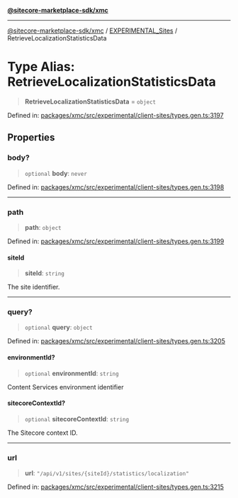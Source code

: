[**@sitecore-marketplace-sdk/xmc**](../../../../README.md)

***

[@sitecore-marketplace-sdk/xmc](../../../../README.md) / [EXPERIMENTAL\_Sites](../README.md) / RetrieveLocalizationStatisticsData

# Type Alias: RetrieveLocalizationStatisticsData

> **RetrieveLocalizationStatisticsData** = `object`

Defined in: [packages/xmc/src/experimental/client-sites/types.gen.ts:3197](https://github.com/Sitecore/marketplace-sdk/blob/main/packages/xmc/src/experimental/client-sites/types.gen.ts#L3197)

## Properties

### body?

> `optional` **body**: `never`

Defined in: [packages/xmc/src/experimental/client-sites/types.gen.ts:3198](https://github.com/Sitecore/marketplace-sdk/blob/main/packages/xmc/src/experimental/client-sites/types.gen.ts#L3198)

***

### path

> **path**: `object`

Defined in: [packages/xmc/src/experimental/client-sites/types.gen.ts:3199](https://github.com/Sitecore/marketplace-sdk/blob/main/packages/xmc/src/experimental/client-sites/types.gen.ts#L3199)

#### siteId

> **siteId**: `string`

The site identifier.

***

### query?

> `optional` **query**: `object`

Defined in: [packages/xmc/src/experimental/client-sites/types.gen.ts:3205](https://github.com/Sitecore/marketplace-sdk/blob/main/packages/xmc/src/experimental/client-sites/types.gen.ts#L3205)

#### environmentId?

> `optional` **environmentId**: `string`

Content Services environment identifier

#### sitecoreContextId?

> `optional` **sitecoreContextId**: `string`

The Sitecore context ID.

***

### url

> **url**: `"/api/v1/sites/{siteId}/statistics/localization"`

Defined in: [packages/xmc/src/experimental/client-sites/types.gen.ts:3215](https://github.com/Sitecore/marketplace-sdk/blob/main/packages/xmc/src/experimental/client-sites/types.gen.ts#L3215)
